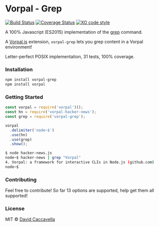 # Vorpal - Grep

[![Build Status](https://travis-ci.org/vorpaljs/vorpal-grep.svg)](https://travis-ci.org/vorpaljs/vorpal-grep)
[![Coverage Status](https://coveralls.io/repos/vorpaljs/vorpal-grep/badge.svg?branch=master)](https://coveralls.io/r/vorpaljs/vorpal-grep?branch=master)
[![XO code style](https://img.shields.io/badge/code_style-XO-5ed9c7.svg)](https://github.com/sindresorhus/xo)

A 100% Javascript (ES2015) implementation of the [grep](https://en.wikipedia.org/wiki/Grep) command.

A [Vorpal.js](https://github.com/dthree/vorpal) extension, `vorpal-grep` lets you grep content in a Vorpal environment!

Letter-perfect POSIX implementation, 31 tests, 100% coverage.

### Installation

```bash
npm install vorpal-grep
npm install vorpal
```

### Getting Started

```js
const vorpal = require('vorpal')();
const hn = require('vorpal-hacker-news');
const grep = require('vorpal-grep');

vorpal
  .delimiter('node~$')
  .use(hn)
  .use(grep)
  .show();
```

```bash
$ node hacker-news.js
node~$ hacker-news | grep "Vorpal"
4. Vorpal: a framework for interactive CLIs in Node.js (github.com)
node~$
```

### Contributing

Feel free to contribute! So far 13 options are supported, help get them all supported!

### License

MIT © [David Caccavella](https://github.com/dthree)

